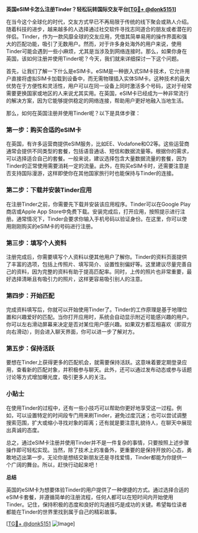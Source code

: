 **英国eSIM卡怎么注册Tinder？轻松玩转国际交友平台[[TG💪+ @donk5151](https://t.me/s/donk5151)]**

在当今这个全球化的时代，交友方式早已不再局限于传统的线下聚会或熟人介绍。随着科技的进步，越来越多的人选择通过社交软件寻找志同道合的朋友或者潜在的伴侣。Tinder，作为一款风靡全球的交友应用，凭借其简单易用的操作界面和强大的匹配功能，吸引了无数用户。然而，对于许多身处海外的用户来说，使用Tinder可能会遇到一些小麻烦，尤其是当涉及到网络连接时。那么，如果你身在英国，该如何注册并使用Tinder呢？今天，我们就来详细探讨一下这个问题。

首先，让我们了解一下什么是eSIM卡。eSIM是一种嵌入式SIM卡技术，它允许用户直接将虚拟SIM卡加载到设备中，而无需物理插入实体SIM卡。这种技术的最大优势在于方便性和灵活性，用户可以在同一设备上同时激活多个号码，这对于经常需要更换国家或地区的人来说尤其实用。在英国，eSIM卡已经成为一种非常流行的解决方案，因为它能够提供稳定的网络连接，帮助用户更好地融入当地生活。

那么，如何在英国注册并使用Tinder呢？以下是具体步骤：

### 第一步：购买合适的eSIM卡

在英国，有许多运营商提供eSIM服务，比如EE、Vodafone和O2等。这些运营商通常会提供不同类型的套餐，包括语音通话、短信和数据流量等。根据你的需求，可以选择适合自己的套餐。一般来说，建议选择包含大量数据流量的套餐，因为Tinder的正常使用需要消耗一定的流量。此外，在购买eSIM卡时，还需要注意是否支持国际漫游，这样即使你在其他国家旅行时也能保持与Tinder的连接。

### 第二步：下载并安装Tinder应用

在注册Tinder之前，你需要先下载并安装该应用程序。Tinder可以在Google Play商店或Apple App Store中免费下载。安装完成后，打开应用，按照提示进行注册。通常情况下，Tinder会要求你输入手机号码以验证身份。在这里，你可以使用刚刚购买的eSIM卡的号码进行注册。

### 第三步：填写个人资料

注册完成后，你需要填写个人资料以便其他用户了解你。Tinder的资料页面提供了丰富的选项，包括上传照片、填写简介、设置性别偏好等。这里建议尽量完善自己的资料，因为完整的资料有助于提高匹配率。同时，上传的照片也非常重要，最好选择清晰且有吸引力的照片，这样更容易吸引别人的注意。

### 第四步：开始匹配

完成资料填写后，你就可以开始使用Tinder了。Tinder的工作原理是基于地理位置和兴趣爱好的匹配。当你打开应用时，系统会自动显示附近可能感兴趣的用户。你可以左右滑动屏幕来决定是否对某位用户感兴趣。如果双方都互相喜欢（即双方向右滑动），则会进入聊天界面，你可以进一步了解对方。

### 第五步：保持活跃

要想在Tinder上获得更多的匹配机会，就需要保持活跃。这意味着要定期登录应用，查看新的匹配对象，并积极参与聊天。此外，还可以通过发布动态或参与话题讨论等方式增加曝光度，吸引更多人的关注。

### 小贴士

在使用Tinder的过程中，还有一些小技巧可以帮助你更好地享受这一过程。例如，可以设置特定的时间段专门用来刷Tinder，避免过度沉迷；也可以尝试调整搜索范围，扩大或缩小寻找对象的距离；还有就是要注意礼貌待人，在聊天中展现出真诚的态度。

总之，通过eSIM卡注册并使用Tinder并不是一件复杂的事情，只要按照上述步骤操作即可轻松实现。当然，除了技术上的准备外，更重要的是保持开放的心态，勇敢地迈出第一步。无论你是想结交新朋友还是寻找爱情，Tinder都能为你提供一个广阔的舞台。所以，赶快行动起来吧！

**总结**

英国的eSIM卡为想要体验Tinder的用户提供了一种便捷的方式。通过选择合适的eSIM卡套餐，并遵循简单的注册流程，任何人都可以在短时间内开始使用Tinder。记住，保持积极的态度和良好的沟通技巧是成功的关键。希望每位读者都能在Tinder的世界里找到属于自己的精彩故事。

[[TG💪+ @donk5151](https://t.me/s/donk5151) ![Image](https://i.postimg.cc/rwNCRYN7/Snipaste-2025-04-30-17-27-05.png)]